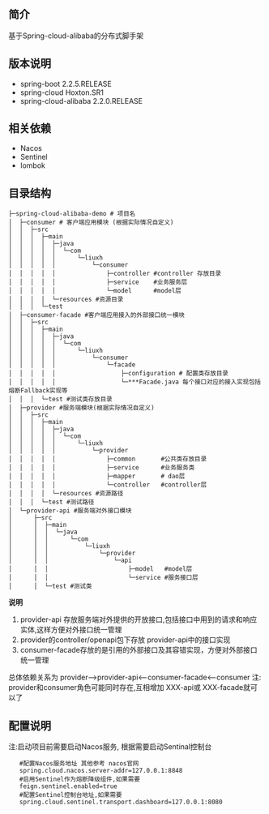 ## 简介
基于Spring-cloud-alibaba的分布式脚手架
## 版本说明
 * spring-boot 2.2.5.RELEASE
 * spring-cloud Hoxton.SR1
 * spring-cloud-alibaba 2.2.0.RELEASE
## 相关依赖
 * Nacos
 * Sentinel
 * lombok
## 目录结构
 ```
├─spring-cloud-alibaba-demo # 项目名
│  ├─consumer # 客户端应用模块 (根据实际情况自定义)
│  │  ├─src
│  │  │  ├─main
│  │  │  │  ├─java
│  │  │  │  │  └─com
│  │  │  │  │      └─liuxh
│  │  │  │  │          └─consumer
│  │  │  │  │              ├─controller #controller 存放目录
│  │  │  │  │              ├─service    #业务服务层
│  │  │  │  │              └─model      #model层
│  │  │  │  └─resources #资源目录
│  │  │  └─test
│  ├─consumer-facade #客户端应用接入的外部接口统一模块
│  │  ├─src
│  │  │  ├─main
│  │  │  │  ├─java
│  │  │  │  │  └─com
│  │  │  │  │      └─liuxh
│  │  │  │  │          └─consumer
│  │  │  │  │              └─facade
│  │  │  │  │                  ├─configuration # 配置类存放目录
│  │  │  │  │                  └─***Facade.java 每个接口对应的接入实现包括熔断Fallback实现等
│  │  │  └─test #测试类存放目录
│  ├─provider #服务端模块(根据实际情况自定义)
│  │  ├─src
│  │  │  ├─main
│  │  │  │  ├─java
│  │  │  │  │  └─com
│  │  │  │  │      └─liuxh
│  │  │  │  │          └─provider
│  │  │  │  │              ├─common       #公共类存放目录
│  │  │  │  │              ├─service      #业务服务类
│  │  │  │  │              ├─mapper       # dao层
│  │  │  │  │              └─controller   #controller层
│  │  │  │  └─resources #资源路径
│  │  │  └─test #测试路径
│  └─provider-api #服务端对外接口模块
│      ├─src
│      │  ├─main
│      │  │  └─java
│      │  │      └─com
│      │  │          └─liuxh
│      │  │              └─provider
│      │  │                  └─api
│      │  │                      ├─model   #model层
│      │  │                      └─service #服务接口层
│      │  └─test #测试类
```
**说明**
  1. provider-api 存放服务端对外提供的开放接口,包括接口中用到的请求和响应实体,这样方便对外接口统一管理
  2. provider的controller/openapi包下存放 provider-api中的接口实现
  3. consumer-facade存放的是引用的外部接口及其容错实现，方便对外部接口统一管理
  
 总体依赖关系为 provider-->provider-api<--consumer-facade<--consumer
 注: provider和consumer角色可能同时存在,互相增加 XXX-api或 XXX-facade就可以了
## 配置说明
   注:启动项目前需要启动Nacos服务, 根据需要启动Sentinal控制台
```
   #配置Nacos服务地址 其他参考 nacos官网
   spring.cloud.nacos.server-addr=127.0.0.1:8848
   #启用Sentinel作为熔断降级组件,如果需要
   feign.sentinel.enabled=true
   #配置Sentinel控制台地址,如果需要
   spring.cloud.sentinel.transport.dashboard=127.0.0.1:8080
```


  
